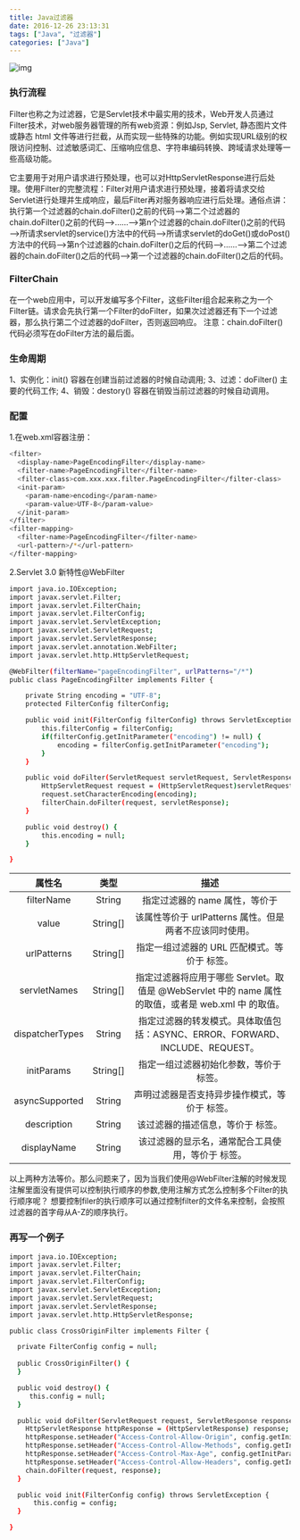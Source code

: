 ```yaml
---
title: Java过滤器
date: 2016-12-26 23:13:31
tags: ["Java", "过滤器"]
categories: ["Java"]
---
```

![img](http://7xpm82.com1.z0.glb.clouddn.com/img/%E6%91%98%E8%A6%81%E5%9B%BE%E7%89%87/java.jpg)
<!-- more -->
### 执行流程
Filter也称之为过滤器，它是Servlet技术中最实用的技术，Web开发人员通过Filter技术，对web服务器管理的所有web资源：例如Jsp, Servlet, 静态图片文件或静态 html 文件等进行拦截，从而实现一些特殊的功能。例如实现URL级别的权限访问控制、过滤敏感词汇、压缩响应信息、字符串编码转换、跨域请求处理等一些高级功能。

它主要用于对用户请求进行预处理，也可以对HttpServletResponse进行后处理。使用Filter的完整流程：Filter对用户请求进行预处理，接着将请求交给Servlet进行处理并生成响应，最后Filter再对服务器响应进行后处理。通俗点讲：执行第一个过滤器的chain.doFilter()之前的代码——>第二个过滤器的chain.doFilter()之前的代码——>……——>第n个过滤器的chain.doFilter()之前的代码——>所请求servlet的service()方法中的代码——>所请求servlet的doGet()或doPost()方法中的代码——>第n个过滤器的chain.doFilter()之后的代码——>……——>第二个过滤器的chain.doFilter()之后的代码——>第一个过滤器的chain.doFilter()之后的代码。

### FilterChain
在一个web应用中，可以开发编写多个Filter，这些Filter组合起来称之为一个Filter链。请求会先执行第一个Filter的doFilter，如果次过滤器还有下一个过滤器，那么执行第二个过滤器的doFilter，否则返回响应。
注意：chain.doFilter()代码必须写在doFilter方法的最后面。

### 生命周期
1、实例化：init() 容器在创建当前过滤器的时候自动调用;
3、过滤：doFilter() 主要的代码工作;
4、销毁：destory() 容器在销毁当前过滤器的时候自动调用。

### 配置
1.在web.xml容器注册：
```bash
<filter>
  <display-name>PageEncodingFilter</display-name>
  <filter-name>PageEncodingFilter</filter-name>
  <filter-class>com.xxx.xxx.filter.PageEncodingFilter</filter-class>
  <init-param>
    <param-name>encoding</param-name>
    <param-value>UTF-8</param-value>
  </init-param>
</filter>
<filter-mapping>
  <filter-name>PageEncodingFilter</filter-name>
  <url-pattern>/*</url-pattern>
</filter-mapping>
```
2.Servlet 3.0 新特性@WebFilter
```bash
import java.io.IOException;
import javax.servlet.Filter;
import javax.servlet.FilterChain;
import javax.servlet.FilterConfig;
import javax.servlet.ServletException;
import javax.servlet.ServletRequest;
import javax.servlet.ServletResponse;
import javax.servlet.annotation.WebFilter;
import javax.servlet.http.HttpServletRequest;

@WebFilter(filterName="pageEncodingFilter", urlPatterns="/*")
public class PageEncodingFilter implements Filter {

    private String encoding = "UTF-8";
    protected FilterConfig filterConfig;

    public void init(FilterConfig filterConfig) throws ServletException {
        this.filterConfig = filterConfig;
        if(filterConfig.getInitParameter("encoding") != null) {
            encoding = filterConfig.getInitParameter("encoding");
        }
    }

    public void doFilter(ServletRequest servletRequest, ServletResponse servletResponse, FilterChain filterChain) throws IOException, ServletException {
        HttpServletRequest request = (HttpServletRequest)servletRequest;
        request.setCharacterEncoding(encoding);
        filterChain.doFilter(request, servletResponse);
    }

    public void destroy() {
        this.encoding = null;
    }

}
```
| 属性名   | 类型  |  描述       |
| :----:     | :----: | :-------:  |
| filterName     | String  |  指定过滤器的 name 属性，等价于 <filter-name>     |
| value          | String[]|  该属性等价于 urlPatterns 属性。但是两者不应该同时使用。  |
| urlPatterns    | String[]|  指定一组过滤器的 URL 匹配模式。等价于 <url-pattern> 标签。  |
| servletNames   | String[]|  指定过滤器将应用于哪些 Servlet。取值是 @WebServlet 中的 name 属性的取值，或者是 web.xml 中 <servlet-name> 的取值。 |
| dispatcherTypes| String  |  指定过滤器的转发模式。具体取值包括：ASYNC、ERROR、FORWARD、INCLUDE、REQUEST。 |
| initParams     | String[]|  指定一组过滤器初始化参数，等价于 <init-param> 标签。  |
| asyncSupported | String  |  声明过滤器是否支持异步操作模式，等价于 <async-supported> 标签。 |
| description    | String  |  该过滤器的描述信息，等价于 <description> 标签。  |
| displayName    | String  |  该过滤器的显示名，通常配合工具使用，等价于 <display-name> 标签。  |
以上两种方法等价。那么问题来了，因为当我们使用@WebFilter注解的时候发现注解里面没有提供可以控制执行顺序的参数,使用注解方式怎么控制多个Filter的执行顺序呢？
想要控制filer的执行顺序可以通过控制filter的文件名来控制，会按照过滤器的首字母从A-Z的顺序执行。
### 再写一个例子
```bash
import java.io.IOException;
import javax.servlet.Filter;
import javax.servlet.FilterChain;
import javax.servlet.FilterConfig;
import javax.servlet.ServletException;
import javax.servlet.ServletRequest;
import javax.servlet.ServletResponse;
import javax.servlet.http.HttpServletResponse;

public class CrossOriginFilter implements Filter {

  private FilterConfig config = null;
	
  public CrossOriginFilter() {
  }

  public void destroy() {
     this.config = null;
  }

  public void doFilter(ServletRequest request, ServletResponse response, FilterChain chain) throws IOException, ServletException {
    HttpServletResponse httpResponse = (HttpServletResponse) response;
    httpResponse.setHeader("Access-Control-Allow-Origin", config.getInitParameter("AccessControlAllowOrigin"));
    httpResponse.setHeader("Access-Control-Allow-Methods", config.getInitParameter("AccessControlAllowMethods"));
    httpResponse.setHeader("Access-Control-Max-Age", config.getInitParameter("AccessControlMaxAge"));
    httpResponse.setHeader("Access-Control-Allow-Headers", config.getInitParameter("AccessControlAllowHeaders"));
    chain.doFilter(request, response);
  }

  public void init(FilterConfig config) throws ServletException {
      this.config = config;
  }

}


```

